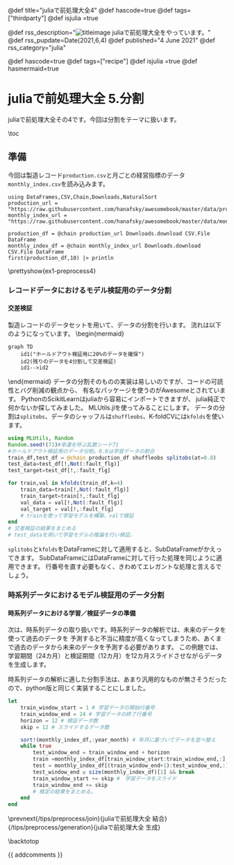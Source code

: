 
@def title="juliaで前処理大全4"
@def hascode=true
@def tags=["thirdparty"]
@def isjulia =true

@def rss_description="![titleimage](/assets/tips/preprocess1.jpg) juliaで前処理大全をやっています。"
@def rss_pupdate=Date(2021,6,4)
@def published="4 June 2021"
@def rss_category="julia"

@def hascode=true
@def tags=["recipe"]
@def isjulia =true 
@def hasmermaid=true

# juliaで前処理大全 5.分割

juliaで前処理大全その4です。今回は分割をテーマに扱います。

\toc

## 準備
今回は製造レコード``production.csv``と月ごとの経営指標のデータ``monthly_index.csv``を読み込みます。
```julia:ex1-preprocess4
using DataFrames,CSV,Chain,Downloads,NaturalSort
production_url = "https://raw.githubusercontent.com/hanafsky/awesomebook/master/data/production.csv"
monthly_index_url = "https://raw.githubusercontent.com/hanafsky/awesomebook/master/data/monthly_index.csv"

production_df = @chain production_url Downloads.download CSV.File DataFrame
monthly_index_df = @chain monthly_index_url Downloads.download CSV.File DataFrame
first(production_df,10) |> println
```

\prettyshow{ex1-preprocess4}

### レコードデータにおけるモデル検証用のデータ分割
#### 交差検証
製造レコードのデータセットを用いて、データの分割を行います。
流れは以下のようになっています。
\begin{mermaid}
~~~
graph TD
    id1("ホールドアウト検証用に20%のデータを確保")
    id2(残りのデータを4分割して交差検証)
    id1-->id2
~~~
\end{mermaid}
データの分割そのものの実装は易しいのですが、コードの可読性とバグ削減の観点から、
有名なパッケージを使うのがAwesomeとされています。
PythonのScikitLearnはjuliaから容易にインポートできますが、
julia純正で何かないか探してみました。
MLUtils.jlを使ってみることにします。
データの分割は``splitobs``、データのシャッフルは``shuffleobs``、K-foldCVには``kfolds``を使います。

```julia
using MLUtils, Random
Random.seed!(71)#幸運を呼ぶ乱数シード71
#ホールドアウト検証用のデータ分割。0.8は学習データの割合
train_df,test_df = @chain production_df shuffleobs splitobs(at=0.8) 
test_data=test_df[!,Not(:fault_flg)]
test_target=test_df[!,:fault_flg]

for train,val in kfolds(train_df,k=4)
    train_data=train[!,Not(:fault_flg)]
    train_target=train[!,:fault_flg]
    val_data = val[!,Not(:fault_flg)]
    val_target = val[!,:fault_flg]
    # trainを使って学習モデルを構築、valで検証
end
# 交差検証の結果をまとめる
# test_dataを用いて学習モデルの推論を行い検証。
```

``splitobs``と``kfolds``をDataFrameに対して適用すると、SubDataFrameがかえってきます。
SubDataFrameにはDataFrameに対して行った処理を同じように適用できます。
行番号を直す必要もなく、きわめてエレガントな処理と言えるでしょう。

### 時系列データにおけるモデル検証用のデータ分割
#### 時系列データにおける学習／検証データの準備
次は、時系列データの取り扱いです。時系列データの解析では、未来のデータを使って過去のデータを
予測すると不当に精度が高くなってしまうため、あくまで過去のデータから未来のデータを予測する必要があります。
この例題では、学習期間（24カ月）と検証期間（12カ月）を12カ月スライドさせながらデータを生成します。

時系列データの解析に適した分割手法は、あまり汎用的なものが無さそうだったので、python版と同じく実装することにしました。

```julia
let
    train_window_start = 1 # 学習データの開始行番号
    train_window_end = 24 # 学習データの終了行番号
    horizon = 12 # 検証データ数
    skip = 12 # スライドするデータ数

    sort!(monthly_index_df,:year_month) # 年月に基づいてデータを並べ替え
    while true
        test_window_end = train_window_end + horizon
        train =monthly_index_df[train_window_start:train_window_end,:]
        test = monthly_index_df[(train_window_end+1):test_window_end,:]
        test_window_end ≥ size(monthly_index_df)[1] && break
        train_window_start += skip #　学習データをスライド
        train_window_end += skip
        # 検定の結果をまとめる。
    end
end    
```

\prevnext{/tips/preprocess/join}{juliaで前処理大全 結合}{/tips/preprocess/generation}{juliaで前処理大全 生成}

\backtotop


{{ addcomments }}